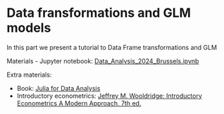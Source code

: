 # Data fransformations and GLM models


In this part we present a tutorial to Data Frame transformations and GLM



Materials - Jupyter notebook: [Data_Analysis_2024_Brussels.ipynb](Data_Analysis_2024_Brussels.ipynb)

Extra materials:
- Book: [Julia for Data Analysis](https://www.manning.com/books/julia-for-data-analysis)
- Introductory econometrics: [Jeffrey M. Wooldridge: Introductory Econometrics A Modern Approach, 7th ed.](https://github.com/bkamins/WooldridgeCode.jl)
